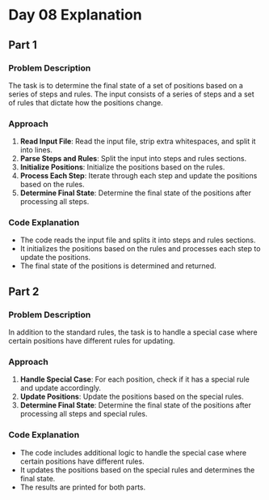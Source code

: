 # Day 08 Explanation

## Part 1

### Problem Description
The task is to determine the final state of a set of positions based on a series of steps and rules. The input consists of a series of steps and a set of rules that dictate how the positions change.

### Approach
1. **Read Input File**: Read the input file, strip extra whitespaces, and split it into lines.
2. **Parse Steps and Rules**: Split the input into steps and rules sections.
3. **Initialize Positions**: Initialize the positions based on the rules.
4. **Process Each Step**: Iterate through each step and update the positions based on the rules.
5. **Determine Final State**: Determine the final state of the positions after processing all steps.

### Code Explanation
- The code reads the input file and splits it into steps and rules sections.
- It initializes the positions based on the rules and processes each step to update the positions.
- The final state of the positions is determined and returned.

## Part 2

### Problem Description
In addition to the standard rules, the task is to handle a special case where certain positions have different rules for updating.

### Approach
1. **Handle Special Case**: For each position, check if it has a special rule and update accordingly.
2. **Update Positions**: Update the positions based on the special rules.
3. **Determine Final State**: Determine the final state of the positions after processing all steps and special rules.

### Code Explanation
- The code includes additional logic to handle the special case where certain positions have different rules.
- It updates the positions based on the special rules and determines the final state.
- The results are printed for both parts.

